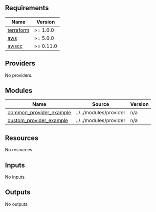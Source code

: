 <!-- BEGIN_TF_DOCS -->
## Requirements

| Name | Version |
|------|---------|
| <a name="requirement_terraform"></a> [terraform](#requirement\_terraform) | >= 1.0.0 |
| <a name="requirement_aws"></a> [aws](#requirement\_aws) | >= 5.0.0 |
| <a name="requirement_awscc"></a> [awscc](#requirement\_awscc) | >= 0.11.0 |

## Providers

No providers.

## Modules

| Name | Source | Version |
|------|--------|---------|
| <a name="module_common_provider_example"></a> [common\_provider\_example](#module\_common\_provider\_example) | ../../modules/provider | n/a |
| <a name="module_custom_provider_example"></a> [custom\_provider\_example](#module\_custom\_provider\_example) | ../../modules/provider | n/a |

## Resources

No resources.

## Inputs

No inputs.

## Outputs

No outputs.
<!-- END_TF_DOCS -->